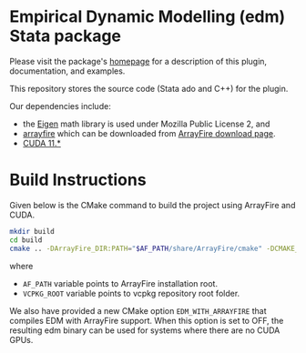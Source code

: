 # Empirical Dynamic Modelling (edm) Stata package

Please visit the package's [homepage](https://jinjingli.github.io/edm/) for a description of this plugin, documentation, and examples.

This repository stores the source code (Stata ado and C++) for the plugin.

Our dependencies include:
- the [Eigen](https://eigen.tuxfamily.org/index.php?title=Main_Page) math library is used under Mozilla Public License 2, and
- [arrayfire][1] which can be downloaded from [ArrayFire download page][2].
- [CUDA 11.\*][3]

[1]: https://github.com/arrayfire/arrayfire
[2]: https://arrayfire.com/download
[3]: https://developer.nvidia.com/cuda-downloads

# Build Instructions

Given below is the CMake command to build the project using ArrayFire and CUDA.

```bash
mkdir build
cd build
cmake .. -DArrayFire_DIR:PATH="$AF_PATH/share/ArrayFire/cmake" -DCMAKE_TOOLCHAIN_FILE:FILEPATH="$VCPKG_ROOT/scripts/buildsystems/vcpkg.cmake"
```
where

- `AF_PATH` variable points to ArrayFire installation root.
- `VCPKG_ROOT` variable  points to vcpkg repository root folder.

We also have provided a new CMake option `EDM_WITH_ARRAYFIRE` that compiles EDM with ArrayFire support.
When this option is set to OFF, the resulting edm binary can be used for systems where there are no CUDA GPUs.
